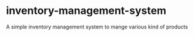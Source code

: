 # inventory-management-system
A simple inventory management system to mange various kind of products
